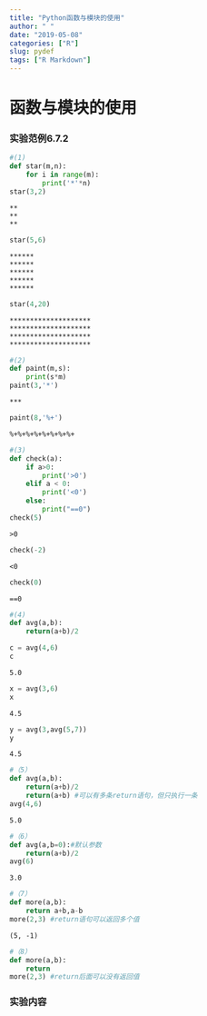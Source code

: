 ```yaml
---
title: "Python函数与模块的使用"
author: " "
date: "2019-05-08"
categories: ["R"]
slug: pydef
tags: ["R Markdown"]
---
```

# 函数与模块的使用

### 实验范例6.7.2


```python
#(1)
def star(m,n):
    for i in range(m):
        print('*'*n)
star(3,2)         
```

    **
    **
    **
    


```python
star(5,6)      
```

    ******
    ******
    ******
    ******
    ******
    


```python
star(4,20) 
```

    ********************
    ********************
    ********************
    ********************
    


```python
#(2)
def paint(m,s):
    print(s*m)
paint(3,'*')
```

    ***
    


```python
paint(8,'%+')
```

    %+%+%+%+%+%+%+%+
    


```python
#(3)
def check(a):
    if a>0:
        print('>0')
    elif a < 0:
        print('<0')
    else:
        print("==0")
check(5)
```

    >0
    


```python
check(-2)
```

    <0
    


```python
check(0)
```

    ==0
    


```python
#(4)
def avg(a,b):
    return(a+b)/2

c = avg(4,6)
c
```




    5.0




```python
x = avg(3,6)
x
```




    4.5




```python
y = avg(3,avg(5,7))
y
```




    4.5




```python
#（5）
def avg(a,b):
    return(a+b)/2
    return(a+b) #可以有多条return语句，但只执行一条
avg(4,6)
```




    5.0




```python
#（6）
def avg(a,b=0):#默认参数
    return(a+b)/2
avg(6)
```




    3.0




```python
#（7）
def more(a,b):
    return a+b,a-b
more(2,3) #return语句可以返回多个值
```




    (5, -1)




```python
#（8）
def more(a,b):
    return
more(2,3) #return后面可以没有返回值
```

### 实验内容


```python

```
